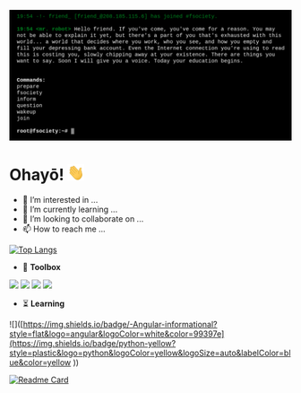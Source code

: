 
![Header](https://raw.githubusercontent.com/YveSSJ/YveSSJ/master/robotheader.png "Header")
# Ohayō! <img src="https://raw.githubusercontent.com/YveSSJ/YveSSJ/master/wave.gif" width="30px"> 
- 👀 I’m interested in ...
- 🌱 I’m currently learning ...
- 💞️ I’m looking to collaborate on ...
- 📫 How to reach me ...


[![Top Langs](https://github-readme-stats.vercel.app/api/top-langs/?username=YveSSJ&langs_count=7&layout=compact&theme=dracula)](https://github.com/YveSSJ/github-readme-stats)

- 🧰 **Toolbox**

![](https://img.shields.io/badge/-.NET-informational?style=flat&logo=visual-studio&logoColor=white&color=99397e)
![](https://img.shields.io/badge/-SSMS-informational?style=flat&logo=microsoft-sql-server&logoColor=white&color=99397e)
![](https://img.shields.io/badge/-VirtualBox-informational?style=flat&logo=virtualbox&logoColor=white&color=99397e)
![](https://img.shields.io/badge/-Git-informational?style=flat&logo=git&logoColor=white&color=99397e)

- ⏳ **Learning**

![]([https://img.shields.io/badge/-Angular-informational?style=flat&logo=angular&logoColor=white&color=99397e](https://img.shields.io/badge/python-yellow?style=plastic&logo=python&logoColor=yellow&logoSize=auto&labelColor=blue&color=yellow
))

[![Readme Card](https://github-readme-stats.vercel.app/api/pin/?username=YveSSJ&repo=WsbAdvancedProgramming&theme=dracula)](https://github.com/YveSSJ/github-readme-stats)

